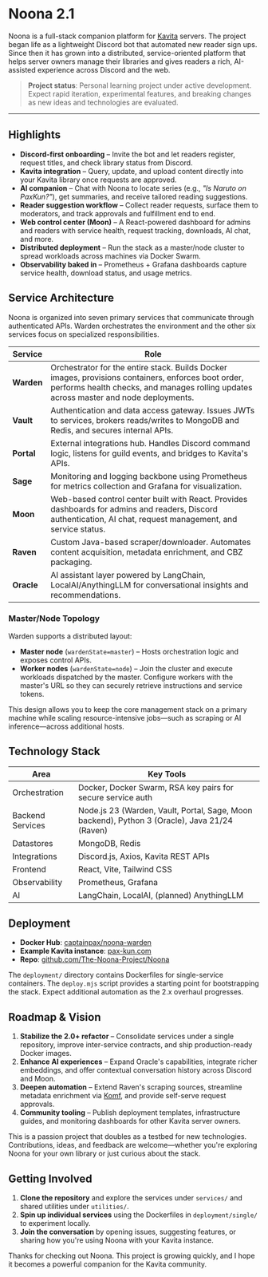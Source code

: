 # Noona 2.1

Noona is a full-stack companion platform for [Kavita](https://www.kavitareader.com/) servers. The project began life as a lightweight Discord bot that automated new reader sign ups. Since then it has grown into a distributed, service-oriented platform that helps server owners manage their libraries and gives readers a rich, AI-assisted experience across Discord and the web.

> **Project status**: Personal learning project under active development. Expect rapid iteration, experimental features, and breaking changes as new ideas and technologies are evaluated.

---

## Highlights
- **Discord-first onboarding** – Invite the bot and let readers register, request titles, and check library status from Discord.
- **Kavita integration** – Query, update, and upload content directly into your Kavita library once requests are approved.
- **AI companion** – Chat with Noona to locate series (e.g., *"Is Naruto on PaxKun?"*), get summaries, and receive tailored reading suggestions.
- **Reader suggestion workflow** – Collect reader requests, surface them to moderators, and track approvals and fulfillment end to end.
- **Web control center (Moon)** – A React-powered dashboard for admins and readers with service health, request tracking, downloads, AI chat, and more.
- **Distributed deployment** – Run the stack as a master/node cluster to spread workloads across machines via Docker Swarm.
- **Observability baked in** – Prometheus + Grafana dashboards capture service health, download status, and usage metrics.

## Service Architecture

Noona is organized into seven primary services that communicate through authenticated APIs. Warden orchestrates the environment and the other six services focus on specialized responsibilities.

| Service | Role |
| --- | --- |
| **Warden** | Orchestrator for the entire stack. Builds Docker images, provisions containers, enforces boot order, performs health checks, and manages rolling updates across master and node deployments. |
| **Vault** | Authentication and data access gateway. Issues JWTs to services, brokers reads/writes to MongoDB and Redis, and secures internal APIs. |
| **Portal** | External integrations hub. Handles Discord command logic, listens for guild events, and bridges to Kavita's APIs. |
| **Sage** | Monitoring and logging backbone using Prometheus for metrics collection and Grafana for visualization. |
| **Moon** | Web-based control center built with React. Provides dashboards for admins and readers, Discord authentication, AI chat, request management, and service status. |
| **Raven** | Custom Java-based scraper/downloader. Automates content acquisition, metadata enrichment, and CBZ packaging. |
| **Oracle** | AI assistant layer powered by LangChain, LocalAI/AnythingLLM for conversational insights and recommendations. |

### Master/Node Topology

Warden supports a distributed layout:
- **Master node** (`wardenState=master`) – Hosts orchestration logic and exposes control APIs.
- **Worker nodes** (`wardenState=node`) – Join the cluster and execute workloads dispatched by the master. Configure workers with the master's URL so they can securely retrieve instructions and service tokens.

This design allows you to keep the core management stack on a primary machine while scaling resource-intensive jobs—such as scraping or AI inference—across additional hosts.

## Technology Stack

| Area | Key Tools |
| --- | --- |
| Orchestration | Docker, Docker Swarm, RSA key pairs for secure service auth |
| Backend Services | Node.js 23 (Warden, Vault, Portal, Sage, Moon backend), Python 3 (Oracle), Java 21/24 (Raven) |
| Datastores | MongoDB, Redis |
| Integrations | Discord.js, Axios, Kavita REST APIs |
| Frontend | React, Vite, Tailwind CSS |
| Observability | Prometheus, Grafana |
| AI | LangChain, LocalAI, (planned) AnythingLLM |

## Deployment

- **Docker Hub**: [captainpax/noona-warden](https://hub.docker.com/repository/docker/captainpax/noona-warden)
- **Example Kavita instance**: [pax-kun.com](https://pax-kun.com/)
- **Repo**: [github.com/The-Noona-Project/Noona](https://github.com/The-Noona-Project/Noona)

The `deployment/` directory contains Dockerfiles for single-service containers. The `deploy.mjs` script provides a starting point for bootstrapping the stack. Expect additional automation as the 2.x overhaul progresses.

## Roadmap & Vision

1. **Stabilize the 2.0+ refactor** – Consolidate services under a single repository, improve inter-service contracts, and ship production-ready Docker images.
2. **Enhance AI experiences** – Expand Oracle's capabilities, integrate richer embeddings, and offer contextual conversation history across Discord and Moon.
3. **Deepen automation** – Extend Raven's scraping sources, streamline metadata enrichment via [Komf](https://github.com/Snd-R/komf), and provide self-serve request approvals.
4. **Community tooling** – Publish deployment templates, infrastructure guides, and monitoring dashboards for other Kavita server owners.

This is a passion project that doubles as a testbed for new technologies. Contributions, ideas, and feedback are welcome—whether you're exploring Noona for your own library or just curious about the stack.

## Getting Involved

1. **Clone the repository** and explore the services under `services/` and shared utilities under `utilities/`.
2. **Spin up individual services** using the Dockerfiles in `deployment/single/` to experiment locally.
3. **Join the conversation** by opening issues, suggesting features, or sharing how you're using Noona with your Kavita instance.

Thanks for checking out Noona. This project is growing quickly, and I hope it becomes a powerful companion for the Kavita community.
